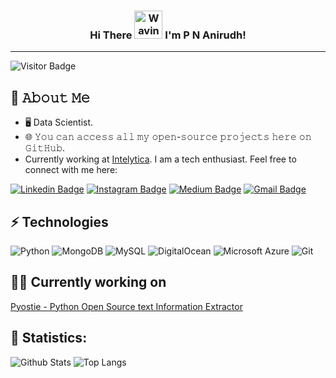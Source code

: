 <h3 align="center">
    Hi There
    <img src="https://raw.githubusercontent.com/nixin72/nixin72/master/wave.gif" 
         alt="Waving hand animated gif"
         height="45"
         width="45" />
    I'm P N Anirudh!
</h3>


---

![Visitor Badge](https://visitor-badge.laobi.icu/badge?page_id=anirudhpnbb.anirudhpnbb)


## :book: 𝙰𝚋𝚘𝚞𝚝 𝙼𝚎
- 🖥 Data Scientist.
- 🌐 𝚈𝚘𝚞 𝚌𝚊𝚗 𝚊𝚌𝚌𝚎𝚜𝚜 𝚊𝚕𝚕 𝚖𝚢 𝚘𝚙𝚎𝚗-𝚜𝚘𝚞𝚛𝚌𝚎 𝚙𝚛𝚘𝚓𝚎𝚌𝚝𝚜 𝚑𝚎𝚛𝚎 𝚘𝚗 𝙶𝚒𝚝𝙷𝚞𝚋.
- Currently working at [Intelytica](https://www.intelytica.com). I am a tech enthusiast. Feel free to connect with me here:

[![Linkedin Badge](https://img.shields.io/badge/-pnbbanirudh-blue?style=flat-square&logo=Linkedin&logoColor=white&link=https://www.linkedin.com/in/pnbbanirudh/)](https://www.linkedin.com/in/pnbbanirudh/)
[![Instagram Badge](https://img.shields.io/badge/-anirudhpalaparthi-purple?style=flat-square&logo=instagram&logoColor=white&link=https://instagram.com/anirudhpalaparthi/)](https://instagram.com/anirudhpalaparthi)
[![Medium Badge](https://img.shields.io/badge/-@anirudhpalaparthi-03a57a?style=flat-square&labelColor=000000&logo=Medium&link=https://medium.com/@anirudhpalaparthi/)](https://medium.com/@anirudhpalaparthi)
[![Gmail Badge](https://img.shields.io/badge/-anirudhpalaparthi@gmail.com-c14438?style=flat-square&logo=Gmail&logoColor=white&link=mailto:anirudhpalaparthi@gmail.com)](mailto:anirudhpalaparthi@gmail.com)

## ⚡ Technologies
![Python](https://img.shields.io/badge/-Python-black?style=flat-square&logo=Python)
![MongoDB](https://img.shields.io/badge/-MongoDB-black?style=flat-square&logo=mongodb)
![MySQL](https://img.shields.io/badge/-MySQL-black?style=flat-square&logo=mysql)
![DigitalOcean](https://img.shields.io/badge/-Digital%20Ocean-darkblue?style=flat-square&logo=digitalocean)
![Microsoft Azure](https://img.shields.io/badge/Microsoft%20Azure-232F7E?style=flat-square&logo=microsoft-azure)
![Git](https://img.shields.io/badge/-Git-black?style=flat-square&logo=git)

<h2> 👨‍💼 Currently working on </h2>

[Pyostie - Python Open Source text Information Extractor](https://github.com/anirudhpnbb/Pyostie)

<h2> 🔢 Statistics: </h2>

![Github Stats](https://github-readme-stats.vercel.app/api?username=anirudhpnbb&count_private=true&show_icons=true&include_all_commits=true)
![Top Langs](https://github-readme-stats.vercel.app/api/top-langs/?username=anirudhpnbb&hide=TeX&layout=compact)
